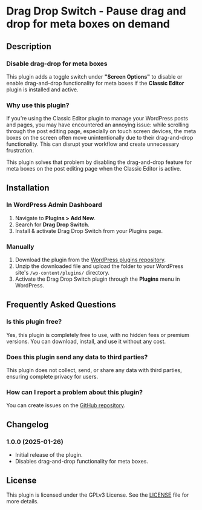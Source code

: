 # Drag Drop Switch - Pause drag and drop for meta boxes on demand

## Description

### Disable drag-drop for meta boxes

This plugin adds a toggle switch under **"Screen Options"** to disable or enable drag-and-drop functionality for meta boxes if the **Classic Editor** plugin is installed and active.

### Why use this plugin?

If you’re using the Classic Editor plugin to manage your WordPress posts and pages, you may have encountered an annoying issue: while scrolling through the post editing page, especially on touch screen devices, the meta boxes on the screen often move unintentionally due to their drag-and-drop functionality. This can disrupt your workflow and create unnecessary frustration.

This plugin solves that problem by disabling the drag-and-drop feature for meta boxes on the post editing page when the Classic Editor is active.

## Installation

### In WordPress Admin Dashboard

1. Navigate to **Plugins > Add New**.
2. Search for **Drag Drop Switch**.
3. Install & activate Drag Drop Switch from your Plugins page.

### Manually

1. Download the plugin from the [WordPress plugins repository](https://wordpress.org/plugins/drag-drop-switch).
2. Unzip the downloaded file and upload the folder to your WordPress site's `/wp-content/plugins/` directory.
3. Activate the Drag Drop Switch plugin through the **Plugins** menu in WordPress.

## Frequently Asked Questions

### Is this plugin free?

Yes, this plugin is completely free to use, with no hidden fees or premium versions. You can download, install, and use it without any cost.

### Does this plugin send any data to third parties?

This plugin does not collect, send, or share any data with third parties, ensuring complete privacy for users.

### How can I report a problem about this plugin?

You can create issues on the [GitHub repository](https://github.com/itsjjfurki/drag-drop-switch/issues).

## Changelog

### 1.0.0 (2025-01-26)

- Initial release of the plugin.
- Disables drag-and-drop functionality for meta boxes.

## License

This plugin is licensed under the GPLv3 License. See the [LICENSE](https://www.gnu.org/licenses/gpl.html) file for more details.
